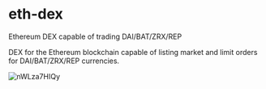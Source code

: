 # eth-dex
Ethereum DEX capable of trading DAI/BAT/ZRX/REP

DEX for the Ethereum blockchain capable of listing market and limit orders for DAI/BAT/ZRX/REP currencies.

![nWLza7HIQy](https://user-images.githubusercontent.com/5507707/133622021-ff294be7-f56c-43a2-a173-9cb94946d35f.gif)

